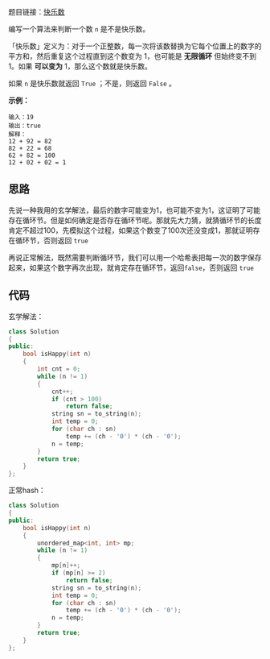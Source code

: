 题目链接：[快乐数](https://leetcode-cn.com/problems/happy-number/)

编写一个算法来判断一个数 `n` 是不是快乐数。

「快乐数」定义为：对于一个正整数，每一次将该数替换为它每个位置上的数字的平方和，然后重复这个过程直到这个数变为 1，也可能是 **无限循环** 但始终变不到 1。如果 **可以变为** 1，那么这个数就是快乐数。

如果 `n` 是快乐数就返回 `True` ；不是，则返回 `False` 。

 

**示例：**

```
输入：19
输出：true
解释：
12 + 92 = 82
82 + 22 = 68
62 + 82 = 100
12 + 02 + 02 = 1
```

## 思路

先说一种我用的玄学解法，最后的数字可能变为1，也可能不变为1，这证明了可能存在循环节。但是如何确定是否存在循环节呢。那就先大力猜，就猜循环节的长度肯定不超过100，先模拟这个过程，如果这个数变了100次还没变成1，那就证明存在循环节，否则返回 `true`

再说正常解法，既然需要判断循环节，我们可以用一个哈希表把每一次的数字保存起来，如果这个数字再次出现，就肯定存在循环节，返回`false`，否则返回 `true`



## 代码

玄学解法：

```cpp
class Solution
{
public:
    bool isHappy(int n)
    {
        int cnt = 0;
        while (n != 1)
        {
            cnt++;
            if (cnt > 100)
                return false;
            string sn = to_string(n);
            int temp = 0;
            for (char ch : sn)
                temp += (ch - '0') * (ch - '0');
            n = temp;
        }
        return true;
    }
};
```

正常hash：

```cpp
class Solution
{
public:
    bool isHappy(int n)
    {
        unordered_map<int, int> mp;
        while (n != 1)
        {
            mp[n]++;
            if (mp[n] >= 2)
                return false;
            string sn = to_string(n);
            int temp = 0;
            for (char ch : sn)
                temp += (ch - '0') * (ch - '0');
            n = temp;
        }
        return true;
    }
};
```

